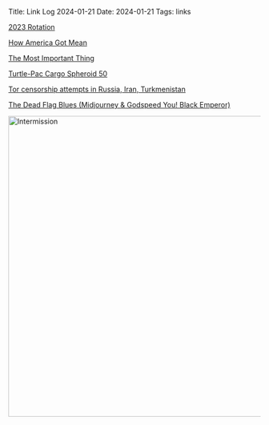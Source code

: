 Title: Link Log 2024-01-21
Date: 2024-01-21
Tags: links

[2023 Rotation](https://atlasminor.com/2023-rotation/)

[How America Got Mean](https://www.theatlantic.com/magazine/archive/2023/09/us-culture-moral-education-formation/674765/)

[The Most Important Thing](https://waynehale.wordpress.com/2024/01/10/the-most-important-thing/)

[Turtle-Pac Cargo Spheroid 50](https://www.turtlepac.com/products/cargo-spheroid-50/)

[Tor censorship attempts in Russia, Iran, Turkmenistan](https://media.ccc.de/v/37c3-12040-tor_censorship_attempts_in_russia_iran_turkmenistan)

[The Dead Flag Blues (Midjourney & Godspeed You! Black Emperor)](https://www.youtube.com/watch?v=i86uscPgWJ0)

<a href="https://www.flickr.com/photos/pigmonkey/53478512847/in/dateposted/" title="Intermission"><img src="https://live.staticflickr.com/65535/53478512847_81b5f67294_c.jpg" width="800" height="600" alt="Intermission"/></a>

